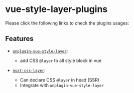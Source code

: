 # vue-style-layer-plugins
Please click the following links to check the plugins usages:

## Features
- [`unplugin-vue-style-layer`](https://github.com/shunnNet/vue-style-layer/tree/main/packages/unplugin-vue-style-layer): 
  - add CSS `@layer` to all style block in vue

- [`nuxt-css-layer`](https://github.com/shunnNet/vue-style-layer/tree/main/packages/nuxt-css-layer): 
  - Can declare CSS `@layer` in head (SSR)
  - Integrate with `unplugin-vue-style-layer`
